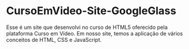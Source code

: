 # CursoEmVideo-Site-GoogleGlass
Esse é um site que desenvolvi no curso de HTML5 oferecido pela plataforma Curso em Vídeo. Em nosso site, temos a aplicação de vários conceitos de HTML, CSS e JavaScript. 
